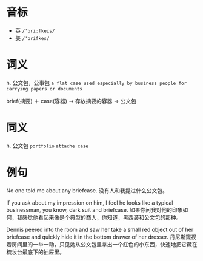 # 音标

- 英 `/'briːfkeɪs/`
- 美 `/'brifkes/`

# 词义

n. 公文包，公事包
`a flat case used especially by business people for carrying papers or documents`



brief(摘要) ＋ case(容器) → 存放摘要的容器 → 公文包

# 同义

n. 公文包
`portfolio` `attache case`

# 例句

No one told me about any briefcase.
没有人和我提过什么公文包。

If you ask about my impression on him, I feel he looks like a typical businessman, you know, dark suit and briefcase.
如果你问我对他的印象如何，我感觉他看起来像是个典型的商人，你知道，黑西装和公文包的那种。

Dennis peered into the room and saw her take a small red object out of her briefcase and quickly hide it in the bottom drawer of her dresser.
丹尼斯窥视着房间里的一举一动，只见她从公文包里拿出一个红色的小东西，快速地把它藏在梳妆台最底下的抽屉里。


